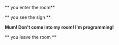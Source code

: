 ** you enter the room**

** you see the sign **

**Mum! Don't come into my room! I'm programming!**

** you leave the room **
